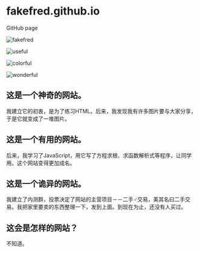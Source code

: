 # fakefred.github.io
GitHub page

![fakefred](https://raw.githubusercontent.com/fakefred/fakefred.github.io/master/readme/fakefred.png)

![useful](https://raw.githubusercontent.com/fakefred/fakefred.github.io/master/readme/useful.jpg)

![colorful](https://raw.githubusercontent.com/fakefred/fakefred.github.io/master/readme/colorful.jpg)

![wonderful](https://raw.githubusercontent.com/fakefred/fakefred.github.io/master/readme/wonderful.jpg9)

## 这是一个神奇的网站。
我建立它的初衷，是为了练习HTML。后来，我发现我有许多图片要与大家分享，于是它就变成了一堆图片。

## 这是一个有用的网站。
后来，我学习了JavaScript，用它写了方程求根、求函数解析式等程序，让同学用。这个网站变得更加成名。

## 这是一个诡异的网站。
我建立了内测群，投票决定了网站的主营项目－－二手♂交易，美其名曰二手交 易。我把家里要卖的东西整理一下，发到上面。到现在为止，还没有人买过。

## 这会是怎样的网站？
不知道。